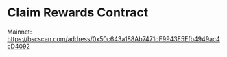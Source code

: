 # Claim Rewards Contract

Mainnet: https://bscscan.com/address/0x50c643a188Ab7471dF9943E5Efb4949ac4cD4092
